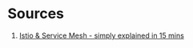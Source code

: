 # Sources
1. [Istio & Service Mesh - simply explained in 15 mins](https://www.youtube.com/watch?v=16fgzklcF7Y&list=PLEP50MzAcEUg5T8WdKvz3t4n5Zu5q5oDH&ab_channel=TechWorldwithNana)